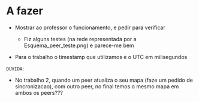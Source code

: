 # A fazer 

+ Mostrar ao professor o funcionamento, e pedir para verificar

    + Fiz alguns testes (na rede representada por a Esquema_peer_teste.png) e parece-me bem

+ Para o trabalho o timestamp que utilizamos e o UTC em milisegundos

```DUVIDA```:

+ No trabalho 2, quando um peer atualiza o seu mapa (faze um pedido de sincronizacao), com outro peer, no final temos o mesmo mapa em ambos os peers??? 

